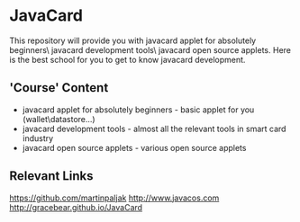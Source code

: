 # JavaCard
This repository will provide you with javacard applet for absolutely beginners\ javacard development tools\ javacard open source applets. 
Here is the best school for you to get to know javacard development.

## 'Course' Content
 * javacard applet for absolutely beginners - basic applet for you (wallet\datastore...)
 * javacard development tools - almost all the relevant tools in smart card industry
 * javacard open source applets - various open source applets 
## Relevant Links
https://github.com/martinpaljak
http://www.javacos.com
http://gracebear.github.io/JavaCard


